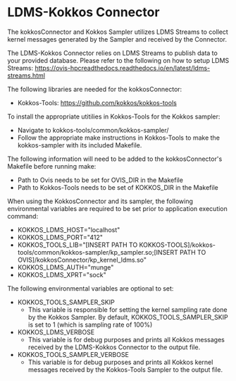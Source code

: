 # LDMS-Kokkos Connector

The kokkosConnector and Kokkos Sampler utilizes LDMS Streams to collect kernel messages generated by the Sampler and received by the Connector.

The LDMS-Kokkos Connector relies on LDMS Streams to publish data to your provided database. Please refer to the following on how to setup LDMS Streams: https://ovis-hpcreadthedocs.readthedocs.io/en/latest/ldms-streams.html

The following libraries are needed for the kokkosConnector:
* Kokkos-Tools: https://github.com/kokkos/kokkos-tools

To install the appropriate utitilies in Kokkos-Tools for the Kokkos sampler:
* Navigate to kokkos-tools/common/kokkos-sampler/
* Follow the appropriate make instructions in Kokkos-Tools to make the kokkos-sampler with its included Makefile.

The following information will need to be added to the kokkosConnector's Makefile before running make:
* Path to Ovis needs to be set for OVIS_DIR in the Makefile
* Path to Kokkos-Tools needs to be set of KOKKOS_DIR in the Makefile

When using the KokkosConnector and its sampler, the following environmental variables are required to be set prior to application execution command:
  * KOKKOS_LDMS_HOST="localhost"
  * KOKKOS_LDMS_PORT="412"
  * KOKKOS_TOOLS_LIB="[INSERT PATH TO KOKKOS-TOOLS]/kokkos-tools/common/kokkos-sampler/kp_sampler.so;[INSERT PATH TO OVIS]/kokkosConnector/kp_kernel_ldms.so"
  * KOKKOS_LDMS_AUTH="munge"
  * KOKKOS_LDMS_XPRT="sock"

The following environmental variables are optional to set:
* KOKKOS_TOOLS_SAMPLER_SKIP
  * This variable is responsible for setting the kernel sampling rate done by the Kokkos Sampler. By default, KOKKOS_TOOLS_SAMPLER_SKIP is set to 1 (which is sampling rate of 100%)
* KOKKOS_LDMS_VERBOSE
  * This variable is for debug purposes and prints all Kokkos messages received by the LDMS-Kokkos Connector to the output file.
* KOKKOS_TOOLS_SAMPLER_VERBOSE
  * This variable is for debug purposes and prints all Kokkos kernel messages received by the Kokkos-Tools Sampler to the output file.
